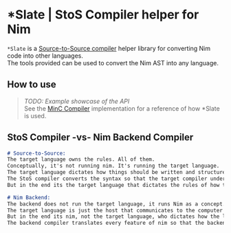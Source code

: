 # *Slate | StoS Compiler helper for Nim
`*Slate` is a [Source-to-Source compiler](https://en.wikipedia.org/wiki/Source-to-source_compiler) helper library for converting Nim code into other languages.  
The tools provided can be used to convert the Nim AST into any language.  

## How to use
> _TODO: Example showcase of the API_  
> See the [MinC Compiler](https://github.com/heysokam/minc) implementation for a reference of how *Slate is used.  

## StoS Compiler -vs- Nim Backend Compiler
``` md
# Source-to-Source:
The target language owns the rules. All of them.
Conceptually, it's not running nim. It's running the target language.
The target language dictates how things should be written and structured.
The StoS compiler converts the syntax so that the target compiler understands them.
But in the end its the target language that dictates the rules of how the logic of an application is written.

# Nim Backend:
The backend does not run the target language, it runs Nim as a concept.
The target language is just the host that communicates to the computer how to run nim features.
But in the end its nim, not the target language, who dictates how the logic of an application is written
The backend compiler translates every feature of nim so that the backend lang understands what Nim is dictating it should do.
```

